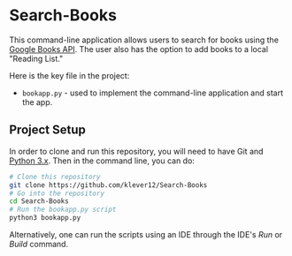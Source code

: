 # Search-Books

This command-line application allows users to search for books using the [Google Books API](https://developers.google.com/books). The user also has the option to add books to a local "Reading List."

Here is the key file in the project: 

- `bookapp.py` - used to implement the command-line application and start the app.

## Project Setup 

In order to clone and run this repository, you will need to have Git and [Python 3.x](https://www.python.org/download/releases/3.0/). Then in the command line, you can do:  


```bash
# Clone this repository
git clone https://github.com/klever12/Search-Books
# Go into the repository
cd Search-Books
# Run the bookapp.py script
python3 bookapp.py
```

Alternatively, one can run the scripts using an IDE through the IDE's *Run* or *Build* command. 

